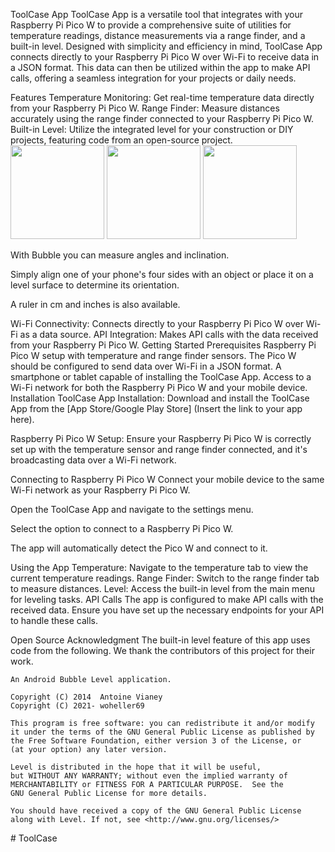 ToolCase App
ToolCase App is a versatile tool that integrates with your Raspberry Pi Pico W to provide a comprehensive suite of utilities for temperature readings, distance measurements via a range finder, and a built-in level. Designed with simplicity and efficiency in mind, ToolCase App connects directly to your Raspberry Pi Pico W over Wi-Fi to receive data in a JSON format. This data can then be utilized within the app to make API calls, offering a seamless integration for your projects or daily needs.

Features
Temperature Monitoring: Get real-time temperature data directly from your Raspberry Pi Pico W.
Range Finder: Measure distances accurately using the range finder connected to your Raspberry Pi Pico W.
Built-in Level: Utilize the integrated level for your construction or DIY projects, featuring code from an open-source project.
<img src="fastlane/metadata/android/en-US/images/phoneScreenshots/Bubble1.png" width="150"/> <img src="fastlane/metadata/android/en-US/images/phoneScreenshots/Bubble2.png" width="150"/> <img src="fastlane/metadata/android/en-US/images/phoneScreenshots/Bubble3.png" width="150"/>

With Bubble you can measure angles and inclination.

Simply align one of your phone's four sides with an object or place it on a level surface to determine its orientation.

A ruler in cm and inches is also available.

Wi-Fi Connectivity: Connects directly to your Raspberry Pi Pico W over Wi-Fi as a data source.
API Integration: Makes API calls with the data received from your Raspberry Pi Pico W.
Getting Started
Prerequisites
Raspberry Pi Pico W setup with temperature and range finder sensors.
The Pico W should be configured to send data over Wi-Fi in a JSON format.
A smartphone or tablet capable of installing the ToolCase App.
Access to a Wi-Fi network for both the Raspberry Pi Pico W and your mobile device.
Installation
ToolCase App Installation: Download and install the ToolCase App from the [App Store/Google Play Store] (Insert the link to your app here).

Raspberry Pi Pico W Setup: Ensure your Raspberry Pi Pico W is correctly set up with the temperature sensor and range finder connected, and it's broadcasting data over a Wi-Fi network.

Connecting to Raspberry Pi Pico W
Connect your mobile device to the same Wi-Fi network as your Raspberry Pi Pico W.

Open the ToolCase App and navigate to the settings menu.

Select the option to connect to a Raspberry Pi Pico W.

The app will automatically detect the Pico W and connect to it.

Using the App
Temperature: Navigate to the temperature tab to view the current temperature readings.
Range Finder: Switch to the range finder tab to measure distances.
Level: Access the built-in level from the main menu for leveling tasks.
API Calls
The app is configured to make API calls with the received data. Ensure you have set up the necessary endpoints for your API to handle these calls.

Open Source Acknowledgment
The built-in level feature of this app uses code from the following. We thank the contributors of this project for their work.

```
An Android Bubble Level application.

Copyright (C) 2014  Antoine Vianey
Copyright (C) 2021- woheller69

This program is free software: you can redistribute it and/or modify
it under the terms of the GNU General Public License as published by
the Free Software Foundation, either version 3 of the License, or
(at your option) any later version.

Level is distributed in the hope that it will be useful,
but WITHOUT ANY WARRANTY; without even the implied warranty of
MERCHANTABILITY or FITNESS FOR A PARTICULAR PURPOSE.  See the
GNU General Public License for more details.

You should have received a copy of the GNU General Public License
along with Level. If not, see <http://www.gnu.org/licenses/>
```
#   T o o l C a s e 
 
 

